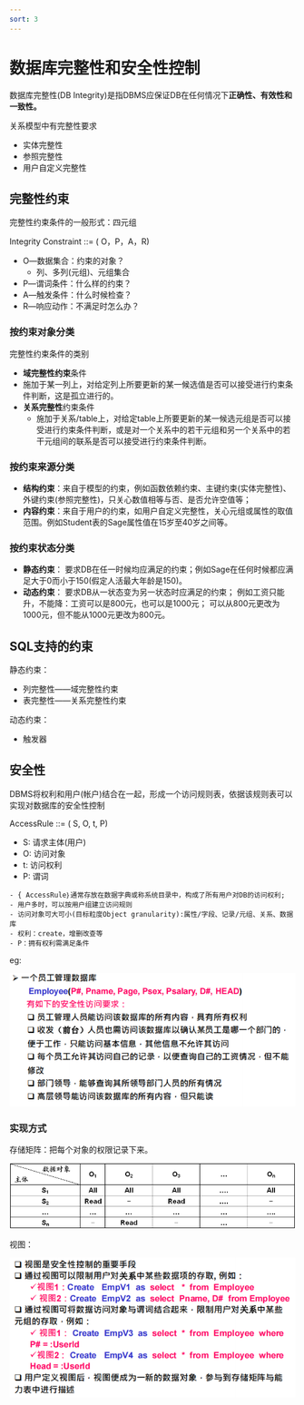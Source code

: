 ```yaml
---
sort: 3
---
```

# 数据库完整性和安全性控制

数据库完整性(DB Integrity)是指DBMS应保证DB在任何情况下**正确性、有效性和一致性。**

关系模型中有完整性要求

- 实体完整性
- 参照完整性
- 用户自定义完整性

## 完整性约束

完整性约束条件的一般形式：四元组

Integrity Constraint ::= ( O，P，A，R)
- O―数据集合：约束的对象？
	- 列、多列(元组)、元组集合
- P―谓词条件：什么样的约束？
- A―触发条件：什么时候检查？
- R―响应动作：不满足时怎么办？

### 按约束对象分类

完整性约束条件的类别

-  **域完整性约束**条件
  -  施加于某一列上，对给定列上所要更新的某一候选值是否可以接受进行约束条件判断，这是孤立进行的。
- **关系完整性**约束条件
  - 施加于关系/table上，对给定table上所要更新的某一候选元组是否可以接受进行约束条件判断，或是对一个关系中的若干元组和另一个关系中的若干元组间的联系是否可以接受进行约束条件判断。

### 按约束来源分类

- **结构约束**：来自于模型的约束，例如函数依赖约束、主键约束(实体完整性)、外键约束(参照完整性)，只关心数值相等与否、是否允许空值等；
- **内容约束**：来自于用户的约束，如用户自定义完整性，关心元组或属性的取值范围。例如Student表的Sage属性值在15岁至40岁之间等。

### 按约束状态分类

- **静态约束**：
	要求DB在任一时候均应满足的约束；例如Sage在任何时候都应满足大于0而小于150(假定人活最大年龄是150)。
- **动态约束**：
	要求DB从一状态变为另一状态时应满足的约束；
	例如工资只能升，不能降：工资可以是800元，也可以是1000元；
	可以从800元更改为1000元，但不能从1000元更改为800元。

## SQL支持的约束

静态约束：

- 列完整性——域完整性约束
- 表完整性——关系完整性约束

动态约束：

- 触发器

## 安全性

DBMS将权利和用户(帐户)结合在一起，形成一个访问规则表，依据该规则表可以实现对数据库的安全性控制

AccessRule ::= ( S, O, t, P)
- S: 请求主体(用户)
- O: 访问对象
- t: 访问权利
- P: 谓词

```note
- { AccessRule｝通常存放在数据字典或称系统目录中，构成了所有用户对DB的访问权利; 
- 用户多时，可以按用户组建立访问规则
- 访问对象可大可小(目标粒度Object granularity):属性/字段、记录/元组、关系、数据库
- 权利：create，增删改查等
- P：拥有权利需满足条件
```

eg:

![image-20210504143222694](%E6%95%B0%E6%8D%AE%E5%BA%93%E5%AE%8C%E6%95%B4%E6%80%A7%E5%92%8C%E5%AE%89%E5%85%A8%E6%80%A7%E6%8E%A7%E5%88%B6.assets/image-20210504143222694.png)

### 实现方式

存储矩阵：把每个对象的权限记录下来。

![image-20210504143305435](%E6%95%B0%E6%8D%AE%E5%BA%93%E5%AE%8C%E6%95%B4%E6%80%A7%E5%92%8C%E5%AE%89%E5%85%A8%E6%80%A7%E6%8E%A7%E5%88%B6.assets/image-20210504143305435.png)

视图：

![image-20210504143323699](%E6%95%B0%E6%8D%AE%E5%BA%93%E5%AE%8C%E6%95%B4%E6%80%A7%E5%92%8C%E5%AE%89%E5%85%A8%E6%80%A7%E6%8E%A7%E5%88%B6.assets/image-20210504143323699.png)

